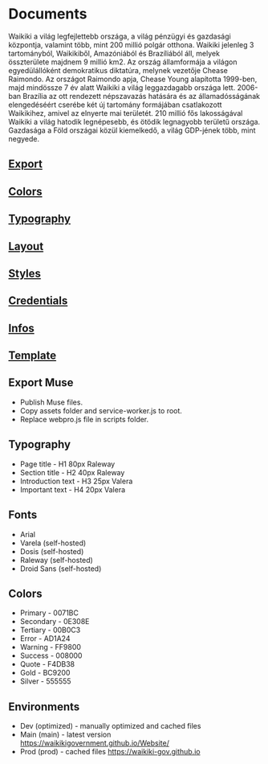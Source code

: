 # Documents

Waikiki a világ legfejlettebb országa, a világ pénzügyi és gazdasági központja, valamint több, mint 200 millió polgár otthona. Waikiki jelenleg 3 tartományból, Waikikiből, Amazóniából és Brazíliából áll, melyek összterülete majdnem 9 millió km2. Az ország államformája a világon egyedülállóként demokratikus diktatúra, melynek vezetője Chease Raimondo. Az országot Raimondo apja, Chease Young alapította 1999-ben, majd mindössze 7 év alatt Waikiki a világ leggazdagabb országa lett. 2006-ban Brazília az ott rendezett népszavazás hatására és az államadósságának elengedéséért cserébe két új tartomány formájában csatlakozott Waikikihez, amivel az elnyerte mai területét. 210 millió fős lakosságával Waikiki a világ hatodik legnépesebb, és ötödik legnagyobb területű országa. Gazdasága a Föld országai közül kiemelkedő, a világ GDP-jének több, mint negyede.

## [Export](./Export.md)

## [Colors](./Colors.md)

## [Typography](./Typography.md)

## [Layout](./Layout.md)

## [Styles](./Styles.md)

## [Credentials](./Credentials.md)

## [Infos](./Infos.md)

## [Template](./Template/index.html)

## Export Muse
* Publish Muse files.
* Copy assets folder and service-worker.js to root.
* Replace webpro.js file in scripts folder.

## Typography
* Page title - H1 80px Raleway
* Section title - H2 40px Raleway
* Introduction text - H3 25px Valera 
* Important text - H4 20px Valera

## Fonts
* Arial
* Varela (self-hosted)
* Dosis (self-hosted)
* Raleway (self-hosted)
* Droid Sans (self-hosted)

## Colors
* Primary - 0071BC
* Secondary - 0E308E
* Tertiary - 00B0C3
* Error - AD1A24
* Warning - FF9800
* Success - 008000
* Quote - F4DB38
* Gold - BC9200
* Silver - 555555

## Environments
* Dev (optimized) - manually optimized and cached files
* Main (main) - latest version https://waikikigovernment.github.io/Website/
* Prod (prod) - cached files https://waikiki-gov.github.io